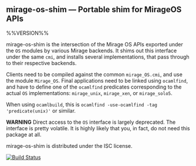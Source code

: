 ## mirage-os-shim — Portable shim for MirageOS APIs

%%VERSION%%

mirage-os-shim is the intersection of the Mirage OS APIs exported under the `OS`
modules by various Mirage backends. It shims out this interface under the same
`cmi`, and installs several implementations, that pass through to their
respective backends.

Clients need to be compiled against the common `mirage_OS.cmi`, and use the
module `Mirage_OS`. Final applications need to be linked using `ocamlfind`, and
have to define one of the `ocamlfind` predicates corresponding to the actual
`OS` implementations: `mirage_unix`, `mirage_xen`, or `mirage_solo5`.

When using `ocamlbuild`, this is
`ocamlfind -use-ocamlfind -tag 'predicate(unix)'` or similar.

**WARNING** Direct access to the `OS` interface is largely deprecated. The
interface is pretty volatile. It is highly likely that you, in fact, do not need
this package at all.

mirage-os-shim is distributed under the ISC license.

[![Build Status](https://travis-ci.org/pqwy/mirage-os-shim.svg?branch=master)](https://travis-ci.org/pqwy/mirage-os-shim)
